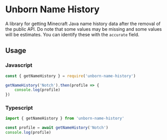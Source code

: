 # Unborn Name History

A library for getting Minecraft Java name history data after the removal of the public API. Do note that some values may be missing and some values will be estimates. You can identify these with the `accurate` field.

## Usage

### Javascript

```js
const { getNameHistory } = require('unborn-name-history')

getNameHistory('Notch').then(profile => {
    console.log(profile)
})
```

### Typescript

```ts
import { getNameHistory } from 'unborn-name-history'

const profile = await getNameHistory('Notch')
console.log(profile)
```
